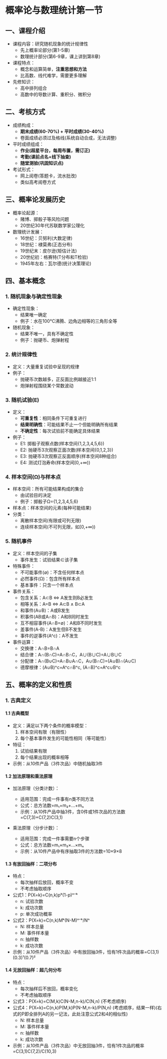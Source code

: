 # 概率论与数理统计第一节

## 一、课程介绍
- 课程内容：研究随机现象的统计规律性
  - 先上概率论部分(第1-5章)
  - 数理统计部分(第6-9章，课上讲到第8章)
- 课程特点：
  - 概念和运算简单，**注重思想和方法**
  - 比高数、线代难学，需要更多理解
- 先修知识：
  - 高中排列组合
  - 高数中的导数计算、重积分、微积分

## 二、考核方式
<!--KEYPOINT: 课程考核与要求 -->
- 成绩构成：
  - **期末成绩(60-70%) + 平时成绩(30-40%)**
  - 卷面成绩必须过及格线(系统自动合成，无法调整)
- 平时成绩组成：
  - **作业(超星平台，每周布置，需订正)**
  - **考勤(课前点名+线下抽查)**
  - **随堂测验(巩固知识点)**
- 考试形式：
  - 网上阅卷(答题卡，流水批改)
  - 类似高考阅卷方式

## 三、概率论发展历史
- 概率论起源：
  - 赌博、掷骰子等风险问题
  - 20世纪30年代苏联数学家公理化
- 数理统计发展：
  - 16世纪：贝努利(大数定律)
  - 18世纪：棣莫弗(正态分布)
  - 19世纪末：皮尔逊(矩估计法)
  - 20世纪初：格赛特(T分布和T检验)
  - 1945年左右：瓦尔德(统计决策理论)

## 四、基本概念
### 1. 随机现象与确定性现象
- 确定性现象：
  - 结果唯一确定
  - 例子：水在100°C沸腾、边角边相等的三角形全等
- 随机现象：
  - 结果不唯一，具有不确定性
  - 例子：抛硬币、炮弹射程

### 2. 统计规律性
- 定义：大量重复试验中呈现的规律
- 例子：
  - 抛硬币次数越多，正反面比例越接近1:1
  - 炮弹射程围绕某个常数波动

### 3. 随机试验(E)
- 定义：
  - **可重复性**：相同条件下可重复进行
  - **结果明确性**：可能结果不止一个但能明确所有结果
  - **不确定性**：每次试验前不能确定具体结果
- 例子：
  - E1: 掷骰子观察点数(样本空间{1,2,3,4,5,6})
  - E2: 抛硬币3次观察正面次数(样本空间{0,1,2,3})
  - E3: 抛硬币3次观察正反面顺序(样本空间8种组合)
  - E4: 测试灯泡寿命(样本空间[0,+∞))

### 4. 样本空间(Ω)与样本点
<!--2ndKEYPOINT: 样本空间 -->
- 样本空间：所有可能结果构成的集合
  - 由试验目的决定
  - 例子：掷骰子Ω={1,2,3,4,5,6}
- 样本点：样本空间的元素(每种可能结果)
- 分类：
  - 离散样本空间(有限或可列无限)
  - 连续样本空间(不可列无限，如[0,+∞))

### 5. 随机事件
- 定义：样本空间的子集
  - 事件发生：试验结果∈该子集
- 特殊事件：
  - 不可能事件(∅)：不含任何样本点
  - 必然事件(Ω)：包含所有样本点
  - 基本事件：只含一个样本点
- 事件关系：
  - 包含关系：A⊂B ⇔ A发生则B必发生
  - 相等关系：A=B ⇔ A⊂B ∧ B⊂A
  - 和事件(A∪B)：A或B发生
  - 积事件(AB或A∩B)：A和B同时发生
  - 互不相容事件(A∩B=∅)：A和B不同时发生
  - 差事件(A-B)：A发生但B不发生
  - 事件的逆事件(A^c)：A不发生
- 事件运算：
  - 交换律：A∩B=B∩A
  - 结合律：A∩(B∩C)=A∩B∩C，A∪(B∪C)=A∪B∪C
  - 分配律：A∩(B∪C)=A∩B∪A∩C，A∪(B∩C)=(A∪B)∩(A∪C)
  - 德摩根律：(A∪B)^c=A^c∩B^c, (A∩B)^c=A^c∪B^c

## 五、概率的定义和性质
### 1. 古典定义
#### 1.1 古典概型
<!--KEYPOINT: 古典概型 -->
- 定义：满足以下两个条件的概率模型：
  1. 样本空间有限（有限性）
  2. 每个基本事件发生的可能性相同（等可能性）
- 特征：
  1. 试验结果有限
  2. 每个结果出现的概率相等
- 示例：从10件产品（3件次品）中随机抽取3件

#### 1.2 加法原理和乘法原理
<!--2ndKEYPOINT: 加法原理和乘法原理 -->
- 加法原理（分类计数）：
  - 适用范围：完成一件事有n类不同方法
  - 公式：总方法数=m₁+m₂+...+mₙ
  - 示例：从10件产品中抽3件，含0件或1件次品的方法数=C(7,3)+C(7,2)C(3,1)

- 乘法原理（分步计数）：
  - 适用范围：完成一件事需要n个步骤
  - 公式：总方法数=m₁×m₂×...×mₙ
  - 示例：从10件产品中有序抽取3件的方法数=10×9×8

#### 1.3 有放回抽样：二项分布
<!--KEYPOINT: 二项分布 -->
- 特点：
  - 每次抽样后放回，概率不变
  - 不考虑抽取顺序
- 公式1：P(X=k)=C(n,k)pᵏ(1-p)ⁿ⁻ᵏ
  - n: 试验次数
  - k: 成功次数
  - p: 单次成功概率
- 公式2：P(X=k)=C(n,k)Mᵏ(N-M)ⁿ⁻ᵏ/Nⁿ
  - N: 样本总量
  - M: 事件样本量
  - n: 抽样数
  - k: 成功次数
- 示例：从10件产品（3件次品）中有放回抽3件，恰有1件次品的概率=C(3,1)(0.3)¹(0.7)²

#### 1.4 无放回抽样：超几何分布
<!--KEYPOINT: 超几何分布 -->
- 特点：
  - 每次抽样后不放回，概率变化
  - 不考虑抽取顺序
- 公式3：P(X=k)=C(M,k)C(N-M,n-k)/C(N,n) (不考虑顺序)
- 公式4：P(X=k)=C(n,k)P(M,k)P(N-M,n-k)/P(N,n) (考虑顺序，结果一样)(右式的P即全排列A的另一记法，此处注意公式2和4的相似性)
  - N: 样本总量
  - M: 事件样本量
  - n: 抽样数
  - k: 成功次数
- 示例：从10件产品（3件次品）中无放回抽3件，恰有1件次品的概率=C(3,1)C(7,2)/C(10,3)
